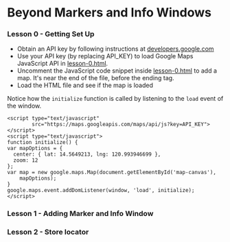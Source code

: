 # Beyond Markers and Info Windows

### Lesson 0 - Getting Set Up

- Obtain an API key by following instructions at [developers.google.com](https://developers.google.com/maps/documentation/javascript/tutorial#api_key)
- Use your API key (by replacing API_KEY) to load Google Maps JavaScript API in [lesson-0.html](./lesson-0.html).
- Uncomment the JavaScript code snippet inside [lesson-0.html](./lesson-0.html) to add a map. It's near the end of the file, before the ending </body> tag.
- Load the HTML file and see if the map is loaded

Notice how the `initialize` function is called by listening to the `load` event of the window.

	<script type="text/javascript"
	        src="https://maps.googleapis.com/maps/api/js?key=API_KEY"></script>
	<script type="text/javascript">
	function initialize() {
	var mapOptions = {
	  center: { lat: 14.5649213, lng: 120.993946699 },
	  zoom: 12
	};
	var map = new google.maps.Map(document.getElementById('map-canvas'),
	    mapOptions);
	}
	google.maps.event.addDomListener(window, 'load', initialize);
	</script>

### Lesson 1 - Adding Marker and Info Window

### Lesson 2 - Store locator


